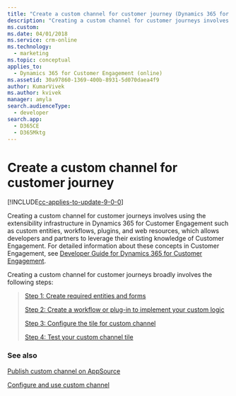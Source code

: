 ```yaml
---
title: "Create a custom channel for customer journey (Dynamics 365 for Marketing Developer Guide) | MicrosoftDocs"
description: "Creating a custom channel for customer journeys involves using the extensibility infrastructure in Dynamics 365 for Customer Engagement such as custom entities, workflows, plugins, and web resources, which allows developers and partners to leverage their existing knowledge of Customer Engagement."
ms.custom: 
ms.date: 04/01/2018
ms.service: crm-online
ms.technology: 
  - marketing
ms.topic: conceptual
applies_to: 
  - Dynamics 365 for Customer Engagement (online)
ms.assetid: 30a97860-1369-400b-8931-5d070daea4f9
author: KumarVivek
ms.author: kvivek
manager: amyla
search.audienceType: 
  - developer
search.app: 
  - D365CE
  - D365Mktg
---
```

# Create a custom channel for customer journey

[!INCLUDE[cc-applies-to-update-9-0-0](../../includes/cc_applies_to_update_9_0_0.md)]

Creating a custom channel for customer journeys involves using the extensibility infrastructure in Dynamics 365 for Customer Engagement such as custom entities, workflows, plugins, and web resources, which allows developers and partners to leverage their existing knowledge of Customer Engagement. For detailed information about these concepts in Customer Engagement, see [Developer Guide for Dynamics 365 for Customer Engagement](../../developer/developer-guide.md). 

Creating a custom channel for customer journeys broadly involves the following steps:
> [Step 1: Create required entities and forms](create-entities-forms.md)
> 
> [Step 2: Create a workflow or plug-in to implement your custom logic](create-workflow-plugin-custom-channel.md)
> 
> [Step 3: Configure the tile for custom channel](configure-tile-custom-channel.md)
> 
> [Step 4: Test your custom channel tile](test-custom-channel-tile.md)

  
### See also
  
[Publish custom channel on AppSource](publish-custom-channel-appsource.md)

[Configure and use custom channel](configure-use-custom-channel.md)  
